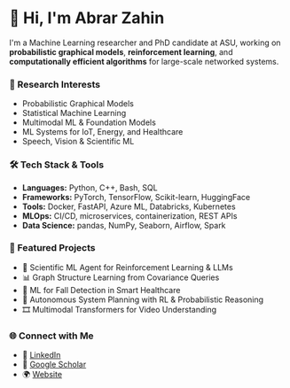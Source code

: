 # 👋 Hi, I'm Abrar Zahin

I'm a Machine Learning researcher and PhD candidate at ASU, working on **probabilistic graphical models**, **reinforcement learning**, and **computationally efficient algorithms** for large-scale networked systems.

### 🔬 Research Interests
- Probabilistic Graphical Models 
- Statistical Machine Learning
- Multimodal ML & Foundation Models
- ML Systems for IoT, Energy, and Healthcare
- Speech, Vision & Scientific ML

### 🛠️ Tech Stack & Tools
- **Languages:** Python, C++, Bash, SQL  
- **Frameworks:** PyTorch, TensorFlow, Scikit-learn, HuggingFace  
- **Tools:** Docker, FastAPI, Azure ML, Databricks, Kubernetes  
- **MLOps:** CI/CD, microservices, containerization, REST APIs  
- **Data Science:** pandas, NumPy, Seaborn, Airflow, Spark

### 🧠 Featured Projects
- 🧪 Scientific ML Agent for Reinforcement Learning & LLMs  
- 📊 Graph Structure Learning from Covariance Queries  
- 🏥 ML for Fall Detection in Smart Healthcare  
- 🤖 Autonomous System Planning with RL & Probabilistic Reasoning  
- 🎞️ Multimodal Transformers for Video Understanding

<!-- ### 📈 GitHub Stats
![ZahinAbrar's GitHub stats](https://github-readme-stats.vercel.app/api?username=ZahinAbrar&show_icons=true&theme=radical)
![Top Langs](https://github-readme-stats.vercel.app/api/top-langs/?username=ZahinAbrar&layout=compact) -->

### 🌐 Connect with Me
- 🔗 [LinkedIn](https://www.linkedin.com/in/abrar-zahin-a293668b)
- 📝 [Google Scholar](https://scholar.google.com)
- 🌍 [Website](https://zahinabrar.github.io) <!-- Replace with real link -->
